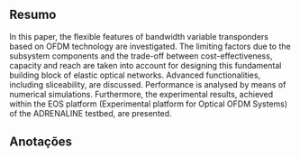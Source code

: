 ## Resumo

In this paper, the flexible features of bandwidth variable transponders based on OFDM technology are investigated. The limiting factors due to the subsystem components and the trade-off between cost-effectiveness, capacity and reach are taken into account for designing this fundamental building block of elastic optical networks. Advanced functionalities, including sliceability, are discussed. Performance is analysed by means of numerical simulations. Furthermore, the experimental results, achieved within the EOS platform (Experimental platform for Optical OFDM Systems) of the ADRENALINE testbed, are presented.


## Anotações

